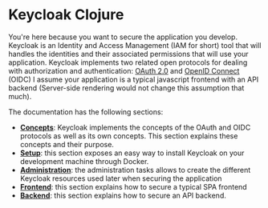 # Keycloak Clojure

You're here because you want to secure the application you develop. Keycloak is an Identity and Access Management (IAM for short) tool that will handles the identities and their associated permissions that will use your application. Keycloak implements two related open protocols for dealing with authorization and authentication: [OAuth 2.0](https://oauth.net/2/) and [OpenID Connect](https://openid.net/connect/) (OIDC)
I assume your application is a typical javascript frontend with an API backend (Server-side rendering would not change this assumption that much).

The documentation has the following sections:

- **[Concepts](https://cljdoc.org/d/keycloak-clojure/keycloak-clojure/1.17.15/doc/security-concepts)**: Keycloak implements the concepts of the OAuth and OIDC protocols as well as its own concepts. This section explains these concepts and their purpose.
- **[Setup](https://cljdoc.org/d/keycloak-clojure/keycloak-clojure/1.17.15/doc/run-keycloak)**: this section exposes an easy way to install Keycloak on your development machine through Docker.
- **[Administration](https://cljdoc.org/d/keycloak-clojure/keycloak-clojure/1.17.15/doc/administrative-tasks)**: the administration tasks allows to create the different Keycloak resources used later when securing the application
- **[Frontend](https://cljdoc.org/d/keycloak-clojure/keycloak-clojure/1.17.15/doc/securing-a-frontend)**: this section explains how to secure a typical SPA frontend
- **[Backend](https://cljdoc.org/d/keycloak-clojure/keycloak-clojure/1.17.15/doc/securing-a-backend)**: this section explains how to secure an API backend.








